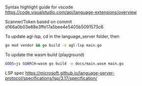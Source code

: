 Syntax highlight guide for vscode
https://code.visualstudio.com/api/language-extensions/overview

Scanner/Token based on commit d166a0b03e88e3ffe17a5bee4e5405b5091573c6

To update agl-lsp, cd in the language_server folder, then
```sh
go mod vendor && go build -o agl-lsp main.go
```

To update the wasm build (playground) 
```sh
GOOS=js GOARCH=wasm go build -o docs/main.wasm main.go
```

LSP spec https://microsoft.github.io/language-server-protocol/specifications/lsp/3.17/specification/
